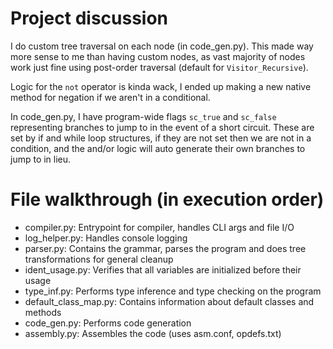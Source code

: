 # Project discussion

I do custom tree traversal on each node (in code_gen.py). This made way more sense to me than having custom nodes, as vast majority of nodes work just fine using post-order traversal (default for `Visitor_Recursive`).

Logic for the `not` operator is kinda wack, I ended up making a new native method for negation if we aren't in a conditional.

In code_gen.py, I have program-wide flags `sc_true` and `sc_false` representing branches to jump to in the event of a short circuit. These are set by if and while loop structures, if they are not set then we are not in a condition, and the and/or logic will auto generate their own branches to jump to in lieu.

# File walkthrough (in execution order)

* compiler.py: Entrypoint for compiler, handles CLI args and file I/O
* log_helper.py: Handles console logging
* parser.py: Contains the grammar, parses the program and does tree transformations for general cleanup
* ident_usage.py: Verifies that all variables are initialized before their usage
* type_inf.py: Performs type inference and type checking on the program
* default_class_map.py: Contains information about default classes and methods
* code_gen.py: Performs code generation
* assembly.py: Assembles the code (uses asm.conf, opdefs.txt)


